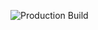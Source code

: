 ![Production Build](https://github.com/ktw-studio/lunar-flight/workflows/Project%20Build/badge.svg)
